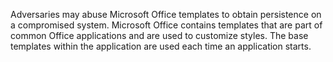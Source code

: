 Adversaries may abuse Microsoft Office templates to obtain persistence on a compromised system. Microsoft Office contains templates that are part of common Office applications and are used to customize styles. The base templates within the application are used each time an application starts.
